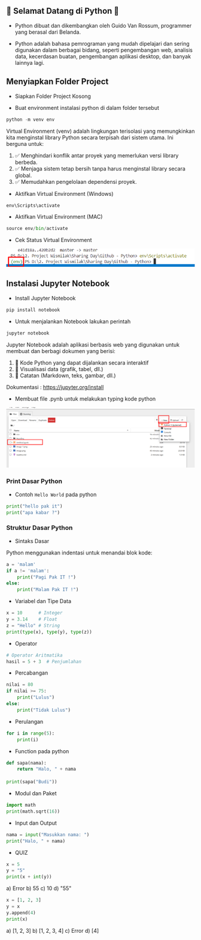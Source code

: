 ## 👋 Selamat Datang di Python 👋
- Python dibuat dan dikembangkan oleh Guido Van Rossum, programmer yang berasal dari Belanda.

- Python adalah bahasa pemrograman yang mudah dipelajari dan sering digunakan dalam berbagai bidang, seperti pengembangan web, analisis data, kecerdasan buatan, pengembangan aplikasi desktop, dan banyak lainnya lagi.

## Menyiapkan Folder Project
- Siapkan Folder Project Kosong

- Buat environment instalasi python di dalam folder tersebut

```python
python -m venv env
```

Virtual Environment (venv) adalah lingkungan terisolasi yang memungkinkan kita menginstal library Python secara terpisah dari sistem utama. Ini berguna untuk:
1. ✅ Menghindari konflik antar proyek yang memerlukan versi library berbeda.
2. ✅ Menjaga sistem tetap bersih tanpa harus menginstal library secara global.
3. ✅ Memudahkan pengelolaan dependensi proyek.

- Aktifkan Virtual Environment (Windows)
```python
env\Scripts\activate
```
- Aktifkan Virtual Environment (MAC)
```python
source env/bin/activate
```
- Cek Status Virtual Environment

![alt text](image-1.png)

## Instalasi Jupyter Notebook
- Install Jupyter Notebook

```python
pip install notebook
```

- Untuk menjalankan Notebook lakukan perintah

```python
jupyter notebook
```

Jupyter Notebook adalah aplikasi berbasis web yang digunakan untuk membuat dan berbagi dokumen yang berisi:
1. 📌 Kode Python yang dapat dijalankan secara interaktif
2. 📌 Visualisasi data (grafik, tabel, dll.)
3. 📌 Catatan (Markdown, teks, gambar, dll.)

Dokumentasi : https://jupyter.org/install

- Membuat file .pynb untuk melakukan typing kode python

![alt text](image-2.png)

### Print Dasar Python

- Contoh `Hello World` pada python

```python
print("hello pak it")
print("apa kabar ?")
```

### Struktur Dasar Python

- Sintaks Dasar

Python menggunakan indentasi untuk menandai blok kode:

```python
a = 'malam'
if a != 'malam':
    print("Pagi Pak IT !")
else:
    print("Malam Pak IT !")
```

- Variabel dan Tipe Data

```python
x = 10      # Integer
y = 3.14    # Float
z = "Hello" # String
print(type(x), type(y), type(z))
```

- Operator

```python
# Operator Aritmatika
hasil = 5 + 3  # Penjumlahan
```

- Percabangan

```python
nilai = 80
if nilai >= 75:
    print("Lulus")
else:
    print("Tidak Lulus")
```

- Perulangan

```python
for i in range(5):
    print(i)
```

- Function pada python

```python
def sapa(nama):
    return "Halo, " + nama

print(sapa("Budi"))
```

- Modul dan Paket

```python
import math
print(math.sqrt(16))
```

- Input dan Output

```python
nama = input("Masukkan nama: ")
print("Halo, " + nama)
```

- QUIZ

```python
x = 5
y = "5"
print(x + int(y))
```
a) Error
b) 55
c) 10
d) "55"

```python
x = [1, 2, 3]
y = x
y.append(4)
print(x)
```
a) [1, 2, 3]
b) [1, 2, 3, 4]
c) Error
d) [4]